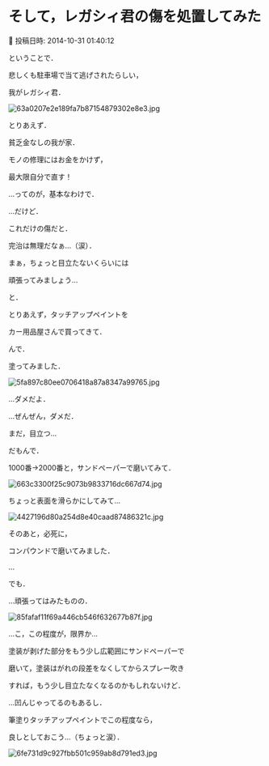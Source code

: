 # そして，レガシィ君の傷を処置してみた

📅 投稿日時: 2014-10-31 01:40:12

ということで．





悲しくも駐車場で当て逃げされたらしい，


我がレガシィ君．




![63a0207e2e189fa7b87154879302e8e3.jpg](images/63a0207e2e189fa7b87154879302e8e3.jpg)







とりあえず．


貧乏金なしの我が家．


モノの修理にはお金をかけず，


最大限自分で直す！


…ってのが，基本なわけで．





…だけど．


これだけの傷だと．


完治は無理だなぁ…（涙）．


まぁ，ちょっと目立たないくらいには


頑張ってみましょう…





と．


とりあえず，タッチアップペイントを


カー用品屋さんで買ってきて．





んで．


塗ってみました．




![5fa897c80ee0706418a87a8347a99765.jpg](images/5fa897c80ee0706418a87a8347a99765.jpg)




…ダメだよ．


…ぜんぜん，ダメだ．


まだ，目立つ…





だもんで．


1000番→2000番と，サンドペーパーで磨いてみて．




![663c3300f25c9073b9833716dc667d74.jpg](images/663c3300f25c9073b9833716dc667d74.jpg)




ちょっと表面を滑らかにしてみて…




![4427196d80a254d8e40caad87486321c.jpg](images/4427196d80a254d8e40caad87486321c.jpg)




そのあと，必死に，


コンパウンドで磨いてみました．





…


でも．


…頑張ってはみたものの．




![85fafaf11f69a446cb546f632677b87f.jpg](images/85fafaf11f69a446cb546f632677b87f.jpg)




…こ，この程度が，限界か…





塗装が剥げた部分をもう少し広範囲にサンドペーパーで


磨いて，塗装はがれの段差をなくしてからスプレー吹き


すれば，もう少し目立たなくなるのかもしれないけど．





…凹んじゃってるのもあるし．


筆塗りタッチアップペイントでこの程度なら，


良しとしておこう…（ちょっと涙）．




![6fe731d9c927fbb501c959ab8d791ed3.jpg](images/6fe731d9c927fbb501c959ab8d791ed3.jpg)
